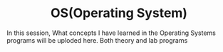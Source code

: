 <h1 align='center'>OS(Operating System)</h1>
<div>
In this session, What concepts I have learned in the Operating Systems programs
  will be uploded here. Both theory and lab programs 
</div>
